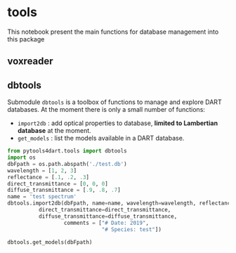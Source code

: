 # tools
This notebook present the main functions for database management into this
package

## voxreader


## dbtools 
Submodule `dbtools` is a toolbox of functions to manage and explore DART databases. 
At the moment there is only a small number of functions:

- `import2db` : add optical properties to database, **limited to Lambertian database** at the moment.
- `get_models` : list the models available in a DART database. 


```python
from pytools4dart.tools import dbtools
import os
dbFpath = os.path.abspath('./test.db')
wavelength = [1, 2, 3]
reflectance = [.1, .2, .3]
direct_transmittance = [0, 0, 0]
diffuse_transmittance = [.9, .8, .7]
name = 'test spectrum'
dbtools.import2db(dbFpath, name=name, wavelength=wavelength, reflectance=reflectance,
          direct_transmittance=direct_transmittance, 
          diffuse_transmittance=diffuse_transmittance,
                  comments = ["# Date: 2019",
                              "# Species: test"])

dbtools.get_models(dbFpath)



```

